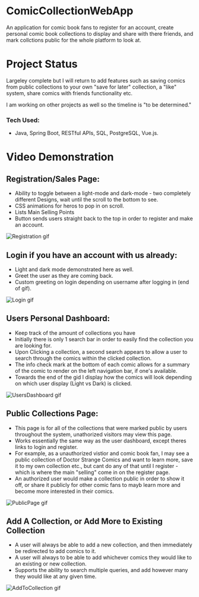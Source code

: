 # ComicCollectionWebApp

An application for comic book fans to register for an account, create personal comic book collections to display and share with there friends, and mark collctions public for the whole platform to look at.

# Project Status
Largeley complete but I will return to add features such as saving comics from public collections to your own "save for later" collection, a "like" system, share comics with friends functionality etc.

I am working on other projects as well so the timeline is "to be determined."

### Tech Used: ###
- Java, Spring Boot, RESTful APIs, SQL, PostgreSQL, Vue.js.

# Video Demonstration

## Registration/Sales Page: ##
- Ability to toggle between a light-mode and dark-mode - two completely different Designs, wait until the scroll to the bottom to see.
- CSS animations for heros to pop in on scroll.
- Lists Main Selling Points
- Button sends users straight back to the top in order to register and make an account.

![Registration gif](https://thumbs.gfycat.com/CompleteGivingHoatzin-size_restricted.gif)

## Login if you have an account with us already: ##
- Light and dark mode demonstrated here as well.
- Greet the user as they are coming back.
- Custom greeting on login depending on username after logging in (end of gif).

![Login gif](https://thumbs.gfycat.com/HandyPeacefulGonolek-size_restricted.gif)

## Users Personal Dashboard: ##
- Keep track of the amount of collections you have
- Initially there is only 1 search bar in order to easily find the collection you are looking for.
- Upon Clicking a collection, a second search appears to allow a user to search through the comics within the clicked collection.
- The info check mark at the bottom of each comic allows for a summary of the comic to render on the left navigation bar, if one's available.
- Towards the end of the gid I display how the comics will look depending on which user display (Light vs Dark) is clicked.

![UsersDashboard gif](https://thumbs.gfycat.com/GiantPitifulGalapagoshawk-size_restricted.gif)

## Public Collections Page: ##
- This page is for all of the collections that were marked public by users throughout the system, unathorized visitors may view this page.
- Works essentially the same way as the user dashboard, except theres links to login and register.
- For example, as a unauthorized vistior and comic book fan, I may see a public collection of Doctor Strange Comics and want to learn more, save it to my own collection etc., but cant do any of that until I register - which is where the main "selling" come in on the register page.
- An authorized user would make a collection public in order to show it off, or share it publicly for other comic fans to mayb learn more and become more interested in their comics.

![PublicPage gif](https://thumbs.gfycat.com/ThankfulUncommonAltiplanochinchillamouse-size_restricted.gif)

## Add A Collection, or Add More to Existing Collection ##
- A user will always be able to add a new collection, and then immediately be redirected to add comics to it.
- A user will always to be able to add whichever comics they would like to an existing or new collection.
- Supports the ability to search multiple queries, and add however many they would like at any given time.

![AddToCollection gif](https://thumbs.gfycat.com/NegativeKindheartedGyrfalcon-size_restricted.gif)
